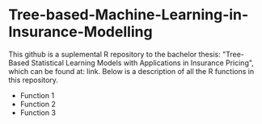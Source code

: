 # Tree-based-Machine-Learning-in-Insurance-Modelling
This github is a suplemental R repository to the bachelor thesis: "Tree-Based Statistical Learning Models with Applications in Insurance Pricing", which can be found at: link. Below is a description of all the R functions in this repository.

* Function 1
* Function 2
* Function 3

